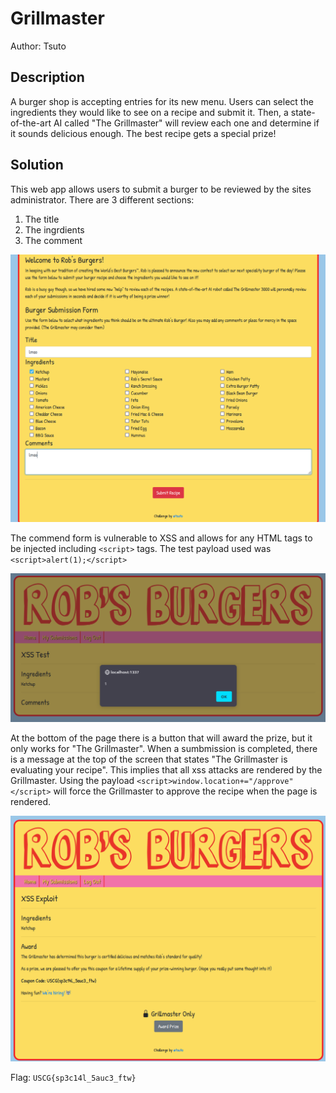 # Grillmaster

Author: Tsuto

## Description

A burger shop is accepting entries for its new menu. Users can select the ingredients they would like to see on a recipe and submit it. Then, a state-of-the-art AI called "The Grillmaster" will review each one and determine if it sounds delicious enough. The best recipe gets a special prize!

## Solution

This web app allows users to submit a burger to be reviewed by the sites administrator. There are 3 different sections:

1. The title
2. The ingrdients
3. The comment

![](img/submission.png)

The commend form is vulnerable to XSS and allows for any HTML tags to be injected including `<script>` tags. The test payload used was `<script>alert(1);</script>`

![](img/xss-test.png)

At the bottom of the page there is a button that will award the prize, but it only works for "The Grillmaster". When a sumbmission is completed, there is a message at the top of the screen that states "The Grillmaster is evaluating your recipe". This implies that all xss attacks are rendered by the Grillmaster. Using the payload `<script>window.location+="/approve"</script>` will force the Grillmaster to approve the recipe when the page is rendered.

![](img/xss-exploit.png)

Flag: `USCG{sp3c14l_5auc3_ftw}`
